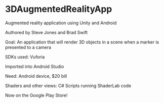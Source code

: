 # 3DAugmentedRealityApp

Augmented reality application using Unity and Android

Authored by Steve Jones and Brad Swift

Goal: An application that will render 3D objects in a scene when a marker is presented to a camera

SDKs used: Vuforia

Imported into Android Studio

Need: Android device, $20 bill

Shaders and other views: C# Scripts running ShaderLab code

Now on the Google Play Store!
